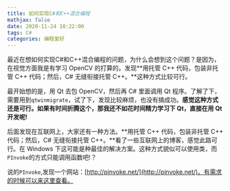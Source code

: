 ```yaml
---
title: 如何实现C#和C++混合编程
mathjax: false
date: 2020-11-24 10:22:00
tags: C#
categories: 编程爱好
---
```


最近在想如何实现C#和C++混合编程的问题，为什么会想到这个问题？是因为，在视觉方面我是有学习 OpenCV 的打算的。发现**用托管 C++ 代码，包装非托管 C++ 代码；然后，C# 无缝衔接托管 C++。**这种方式比较可行。

<!--more-->

最开始想的是，用 Qt 去包 OpenCV，然后再 C# 里面调用 Qt 程序。了解了下，需要用到`qtwinmigrate`，试了下，发现比较麻烦，也没有搞成功。**感觉这种方式还是可行。如果有时间折腾这个，那我还不如花时间精力学习下 Qt，直接在用 Qt 开发呢!**

后面发现在互联网上，大家还有一种方法。**用托管 C++ 代码，包装非托管 C++ 代码；然后，C# 无缝衔接托管 C++。**看了一些互联网上的博客，感觉此路可行。在 Windows 下这可能是种最佳的解决方案。这种方式貌似可以使用类，而`PInvoke`的方式只能调用函数吧!？

说的`PInvoke`,发现一个网站：[http://pinvoke.net/](http://pinvoke.net/)。有需求的时候可以来这里查看。
